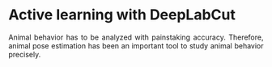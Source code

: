 # Active learning with DeepLabCut

<p style='text-align: justify;'>Animal behavior has to be analyzed with painstaking accuracy. Therefore, animal pose estimation has been an important tool to study animal behavior precisely.
